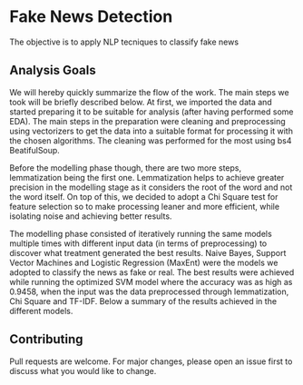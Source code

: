 # Fake News Detection

The objective is to apply NLP tecniques to classify fake news

## Analysis Goals

We will hereby quickly summarize the flow of the work. The main steps we took will be briefly described below. At first, we imported the data and started preparing it to be suitable for analysis (after having performed some EDA). The main steps in the preparation were cleaning and preprocessing using vectorizers to get the data into a suitable format for processing it with the chosen algorithms. The cleaning was performed for the most using bs4 BeatifulSoup.

Before the modelling phase though, there are two more steps, lemmatization being the first one. Lemmatization helps to achieve greater precision in the modelling stage as it considers the root of the word and not the word itself. On top of this, we decided to adopt a Chi Square test for feature selection so to make processing leaner and more efficient, while isolating noise and achieving better results.

The modelling phase consisted of iteratively running the same models multiple times with different input data (in terms of preprocessing) to discover what treatment generated the best results. Naive Bayes, Support Vector Machines and Logistic Regression (MaxEnt) were the models we adopted to classify the news as fake or real. The best results were achieved while running the optimized SVM model where the accuracy was as high as 0.9458, when the input was the data preprocessed through lemmatization, Chi Square and TF-IDF. Below a summary of the results achieved in the different models.

## Contributing
Pull requests are welcome. For major changes, please open an issue first to discuss what you would like to change.
